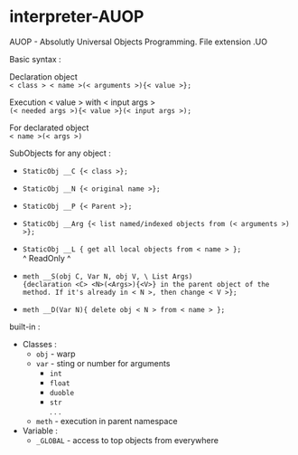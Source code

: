 # interpreter-AUOP
AUOP - Absolutly Universal Objects Programming. File extension .UO

Basic syntax :

Declaration object  
`< class > < name >(< arguments >){< value >};`

Execution < value > with < input args >  
`(< needed args >){< value >}(< input args >);`

For declarated object  
`< name >(< args >)`

SubObjects for any object :

* `StaticObj __C {< class >};`

* `StaticObj __N {< original name >};`

* `StaticObj __P {< Parent >};`

* `StaticObj __Arg {< list named/indexed objects from (< arguments >) >};`

* `StaticObj __L { get all local objects from < name > };`  
\^ ReadOnly \^

* `meth __S(obj C, Var N, obj V, \ List Args)`  
`{declaration <C> <N>(<Args>){<V>} in the parent object of the method. If it's already in < N >, then change < V >};`

* `meth __D(Var N){ delete obj < N > from < name > };`

built-in :

* Classes :
    * `obj` - warp  
    * `var` - sting or number for arguments
        * `int`
        * `float`
        * `duoble`
        * `str`  
        . . .
    * `meth` - execution in parent namespace
* Variable :
    * `_GLOBAL` - access to top objects from everywhere
